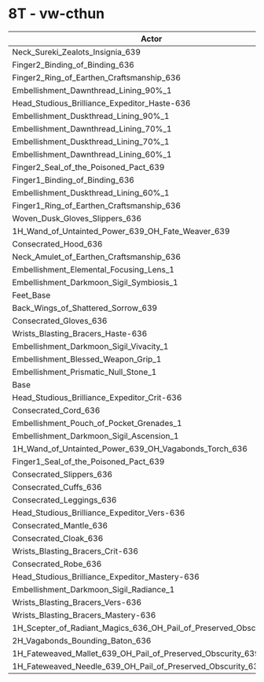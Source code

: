 # 8T - vw-cthun
| Actor | DPS | Increase |
|---|:---:|:---:|
|Neck_Sureki_Zealots_Insignia_639|5456216|1.25%|
|Finger2_Binding_of_Binding_636|5441091|0.97%|
|Finger2_Ring_of_Earthen_Craftsmanship_636|5439464|0.94%|
|Embellishment_Dawnthread_Lining_90%_1|5434626|0.85%|
|Head_Studious_Brilliance_Expeditor_Haste-636|5424823|0.67%|
|Embellishment_Duskthread_Lining_90%_1|5423305|0.64%|
|Embellishment_Dawnthread_Lining_70%_1|5416739|0.52%|
|Embellishment_Duskthread_Lining_70%_1|5415268|0.49%|
|Embellishment_Dawnthread_Lining_60%_1|5413545|0.46%|
|Finger2_Seal_of_the_Poisoned_Pact_639|5411442|0.42%|
|Finger1_Binding_of_Binding_636|5409677|0.39%|
|Embellishment_Duskthread_Lining_60%_1|5409225|0.38%|
|Finger1_Ring_of_Earthen_Craftsmanship_636|5408613|0.37%|
|Woven_Dusk_Gloves_Slippers_636|5401082|0.23%|
|1H_Wand_of_Untainted_Power_639_OH_Fate_Weaver_639|5396002|0.14%|
|Consecrated_Hood_636|5394793|0.11%|
|Neck_Amulet_of_Earthen_Craftsmanship_636|5394776|0.11%|
|Embellishment_Elemental_Focusing_Lens_1|5392947|0.08%|
|Embellishment_Darkmoon_Sigil_Symbiosis_1|5392764|0.08%|
|Feet_Base|5391757|0.06%|
|Back_Wings_of_Shattered_Sorrow_639|5391132|0.05%|
|Consecrated_Gloves_636|5390505|0.03%|
|Wrists_Blasting_Bracers_Haste-636|5390411|0.03%|
|Embellishment_Darkmoon_Sigil_Vivacity_1|5390356|0.03%|
|Embellishment_Blessed_Weapon_Grip_1|5390157|0.03%|
|Embellishment_Prismatic_Null_Stone_1|5389340|0.01%|
|Base|5388682|0.00%|
|Head_Studious_Brilliance_Expeditor_Crit-636|5388377|-0.01%|
|Consecrated_Cord_636|5387806|-0.02%|
|Embellishment_Pouch_of_Pocket_Grenades_1|5386470|-0.04%|
|Embellishment_Darkmoon_Sigil_Ascension_1|5385552|-0.06%|
|1H_Wand_of_Untainted_Power_639_OH_Vagabonds_Torch_636|5384856|-0.07%|
|Finger1_Seal_of_the_Poisoned_Pact_639|5383402|-0.10%|
|Consecrated_Slippers_636|5382202|-0.12%|
|Consecrated_Cuffs_636|5381031|-0.14%|
|Consecrated_Leggings_636|5380934|-0.14%|
|Head_Studious_Brilliance_Expeditor_Vers-636|5380252|-0.16%|
|Consecrated_Mantle_636|5380236|-0.16%|
|Consecrated_Cloak_636|5378888|-0.18%|
|Wrists_Blasting_Bracers_Crit-636|5378680|-0.19%|
|Consecrated_Robe_636|5376262|-0.23%|
|Head_Studious_Brilliance_Expeditor_Mastery-636|5375891|-0.24%|
|Embellishment_Darkmoon_Sigil_Radiance_1|5374644|-0.26%|
|Wrists_Blasting_Bracers_Vers-636|5372918|-0.29%|
|Wrists_Blasting_Bracers_Mastery-636|5372820|-0.29%|
|1H_Scepter_of_Radiant_Magics_636_OH_Pail_of_Preserved_Obscurity_639|5370534|-0.34%|
|2H_Vagabonds_Bounding_Baton_636|5361467|-0.51%|
|1H_Fateweaved_Mallet_639_OH_Pail_of_Preserved_Obscurity_639|5348691|-0.74%|
|1H_Fateweaved_Needle_639_OH_Pail_of_Preserved_Obscurity_639|5341463|-0.88%|
